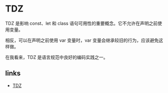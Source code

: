# TDZ

TDZ 是影响 const、let 和 class 语句可用性的重要概念。它不允许在声明之前使用变量。

相反，可以在声明之前使用 var 变量时，var 变量会继承较旧的行为，应该避免这样做。

在我看来，TDZ 是语言规范中良好的编码实践之一。

## links

- [TDZ](https://segmentfault.com/a/1190000020605025#item-5)
